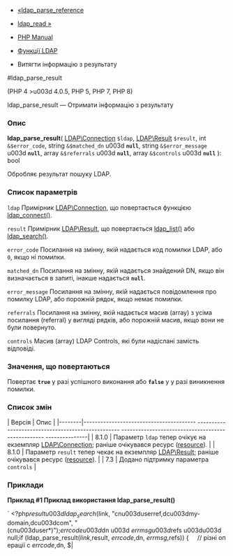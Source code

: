 - [«ldap_parse_reference](function.ldap-parse-reference.md)
- [ldap_read »](function.ldap-read.md)

- [PHP Manual](index.md)
- [Функції LDAP](ref.ldap.md)
- Витягти інформацію з результату

#ldap_parse_result

(PHP 4 \>u003d 4.0.5, PHP 5, PHP 7, PHP 8)

ldap_parse_result — Отримати інформацію з результату

### Опис

**ldap_parse_result**(
[LDAP\Connection](class.ldap-connection.md) `$ldap`,
[LDAP\Result](class.ldap-result.md) `$result`,
int `&$error_code`,
string `&$matched_dn` u003d **`null`**,
string `&$error_message` u003d **`null`**,
array `&$referrals` u003d **`null`**,
array `&$controls` u003d **`null`**
): bool

Обробляє результат пошуку LDAP.

### Список параметрів

`ldap`
Примірник [LDAP\Connection](class.ldap-connection.md), що повертається
функцією [ldap_connect()](function.ldap-connect.md).

`result`
Примірник [LDAP\Result](class.ldap-result.md), що повертається
[ldap_list()](function.ldap-list.md) або
[ldap_search()](function.ldap-search.md).

`error_code`
Посилання на змінну, якій надається код помилки LDAP, або `0`,
якщо ні помилки.

`matched_dn`
Посилання на змінну, якій надається знайдений DN, якщо він
визначається в запиті, інакше надається **`null`**.

`error_message`
Посилання на змінну, якій надається повідомлення про помилку LDAP,
або порожній рядок, якщо немає помилки.

`referrals`
Посилання на змінну, якій надається масив (array) з усіма
посилання (referral) у вигляді рядків, або порожній масив, якщо вони не були
повернуто.

`controls`
Масив (array) LDAP Controls, які були надіслані замість відповіді.

### Значення, що повертаються

Повертає **`true`** у разі успішного виконання або **`false`** у
у разі виникнення помилки.

### Список змін

| Версія | Опис |
|--------|---------------------------------------- -------------------------------------------------- -------------------------------------------------- ---------------|
| 8.1.0 | Параметр `ldap` тепер очікує на екземпляр [LDAP\Connection](class.ldap-connection.md); раніше очікувався ресурс ([resource](language.types.resource.md)). |
| 8.1.0 | Параметр `result` тепер чекає на екземпляр [LDAP\Result](class.ldap-result.md); раніше очікувався ресурс ([resource](language.types.resource.md)). |
| 7.3 | Додано підтримку параметра `controls` |

### Приклади

**Приклад #1 Приклад використання **ldap_parse_result()****

` <?php$result u003d ldap_search($link, "cnu003duserref,dcu003dmy-domain,dcu003dcom", "(cnu003duser*)");$errcode u003d $dn u003d $errmsg u003d $refs u003du003d null;if (ldap_parse_result($link, $result, $errcode, $dn, $errmsg, $refs)) {     // різні операції с $errcode, $dn, $|
